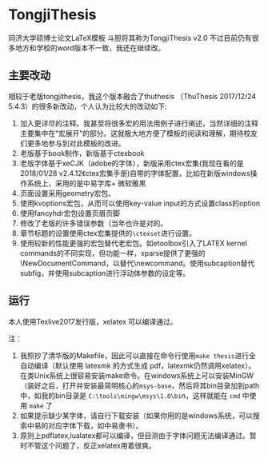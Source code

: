 # TongjiThesis
同济大学硕博士论文LaTeX模板
斗胆将其称为TongjiThesis v2.0
不过目前仍有很多地方和学校的word版本不一致，我还在继续改。
## 主要改动
相较于老版tongjithesis，我这个版本融合了thuthesis （ThuThesis 2017/12/24 5.4.3）的很多新改动，个人认为比较大的改动如下:
1. 加入更详尽的注释。我甚至将很多宏的用法用例子进行阐述，当然详细的注释主要集中在“宏展开”的部分。这就极大地方便了模板的阅读和理解，期待校友们更多地参与到对此模板的改进。
1. 老版基于book制作，新版基于ctexbook
1. 老版字体基于xeCJK（adobe的字体），新版采用ctex宏集(我现在看的是2018/01/28 v2.4.12《ctex宏集手册)自带的字体配置，比如在新版windows操作系统上，采用的是中易字库+ 微软雅黑
1. 页面设置采用geometry宏包。
1. 使用kvoptions宏包，从而可以使用key-value input的方式设置class的option
1. 使用fancyhdr宏包设置页眉页脚
1. 修改了老版的许多错误参数（当年也许是对的。
1. 章节标题的设置使用ctex宏集提供的`\ctexset`进行设置。
1. 使用较新的性能更强的宏包替代老宏包。如etoolbox引入了LATEX kernel commands的不同实现，但功能一样，xparse提供了更强的\NewDocumentCommand，以替代\newcommand。使用subcaption替代subfig，并使用subcaption进行浮动体参数的设定等。

## 运行
本人使用Texlive2017发行版，xelatex 可以编译通过。

注：
1. 我照抄了清华版的Makefile，因此可以直接在命令行使用`make thesis`进行全自动编译（默认使用 latexmk 的方式生成 pdf，latexmk仍然调用xelatex）。在类Unix系统上很容易安装make命令。在windows系统上可以安装MinGW（装好之后，打开并安装最简明核心的`msys-base`，然后将其bin目录加到path中，如我的bin目录是 `C:\tools\mingw\msys\1.0\bi`n，这样就能在 `cmd` 中使用 `make` 了
1. 如果提示缺少某字体，请自行下载安装（如果你用的是windows系统，可以搜索中易的对应字体下载，如中易隶书）。
1. 原则上pdflatex,lualatex都可以编译，但目测由于字体问题无法编译通过。暂时不管这个问题了，反正xelatex用着很爽。

